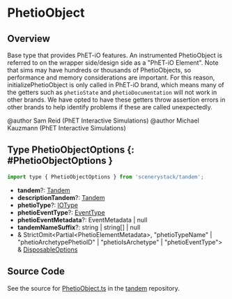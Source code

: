 # PhetioObject

## Overview

Base type that provides PhET-iO features. An instrumented PhetioObject is referred to on the wrapper side/design side
as a "PhET-iO Element".  Note that sims may have hundreds or thousands of PhetioObjects, so performance and memory
considerations are important.  For this reason, initializePhetioObject is only called in PhET-iO brand, which means
many of the getters such as `phetioState` and `phetioDocumentation` will not work in other brands. We have opted
to have these getters throw assertion errors in other brands to help identify problems if these are called
unexpectedly.

@author Sam Reid (PhET Interactive Simulations)
@author Michael Kauzmann (PhET Interactive Simulations)

## Type PhetioObjectOptions {: #PhetioObjectOptions }


```js
import type { PhetioObjectOptions } from 'scenerystack/tandem';
```


- **tandem**?: [Tandem](../tandem/Tandem.md)
- **descriptionTandem**?: [Tandem](../tandem/Tandem.md)
- **phetioType**?: [IOType](../tandem/IOType.md)
- **phetioEventType**?: [EventType](../tandem/EventType.md)
- **phetioEventMetadata**?: EventMetadata | <span style="color: hsla(calc(var(--md-hue) + 180deg),80%,40%,1);">null</span>
- **tandemNameSuffix**?: <span style="color: hsla(calc(var(--md-hue) + 180deg),80%,40%,1);">string</span> | <span style="color: hsla(calc(var(--md-hue) + 180deg),80%,40%,1);">string</span>[] | <span style="color: hsla(calc(var(--md-hue) + 180deg),80%,40%,1);">null</span>
- &amp; StrictOmit&lt;Partial&lt;PhetioElementMetadata&gt;, "phetioTypeName" | "phetioArchetypePhetioID" | "phetioIsArchetype" | "phetioEventType"&gt; &amp; [DisposableOptions](../axon/Disposable.md#DisposableOptions)




## Source Code

See the source for [PhetioObject.ts](https://github.com/phetsims/tandem/blob/main/js/PhetioObject.ts) in the [tandem](https://github.com/phetsims/tandem) repository.

